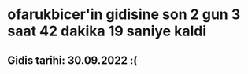 # ofarukbicer'in gidisine son 2 gun 3 saat 42 dakika 19 saniye kaldi

## Gidis tarihi: 30.09.2022 :(